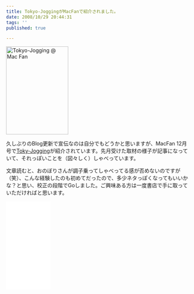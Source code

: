 ```yaml
---
title: Tokyo-JoggingがMacFanで紹介されました。
date: 2008/10/29 20:44:31
tags: ''
published: true

---
```


<p><a href="http://www.flickr.com/photos/katsuma/2984115852/" title="Tokyo-Jogging @ Mac Fan  by katsuma, on Flickr"><img src="https://farm4.static.flickr.com/3013/2984115852_527ae230de_m.jpg" width="169" height="240" alt="Tokyo-Jogging @ Mac Fan " /></a></p>

<p>久しぶりのBlog更新で宣伝なのは自分でもどうかと思いますが、MacFan 12月号で<a href="http://www.tokyo-jogging.com/">Toky-Jogging</a>が紹介されています。先月受けた取材の様子が記事になっていて、それっぽいことを（図々しく）しゃべっています。</p>

<p>文章読むと、おのぼりさんが調子乗ってしゃべってる感が否めないのですが（笑）、こんな経験したのも初めてだったので、多少ネタっぽくなってもいいかな？と思い、校正の段階でGoしました。ご興味ある方は一度書店で手に取っていただければと思います。</p>
<p>
<iframe src="//rcm-jp.amazon.co.jp/e/cm?t=katsumatv-22&o=9&p=8&l=as1&asins=B001IHH32W&md=1X69VDGQCMF7Z30FM082&fc1=000000&IS2=1&lt1=_blank&m=amazon&lc1=0000FF&bc1=000000&bg1=FFFFFF&f=ifr" width="120" height="240" scrolling="no" marginwidth="0" marginheight="0" frameborder="0"></iframe></p>
